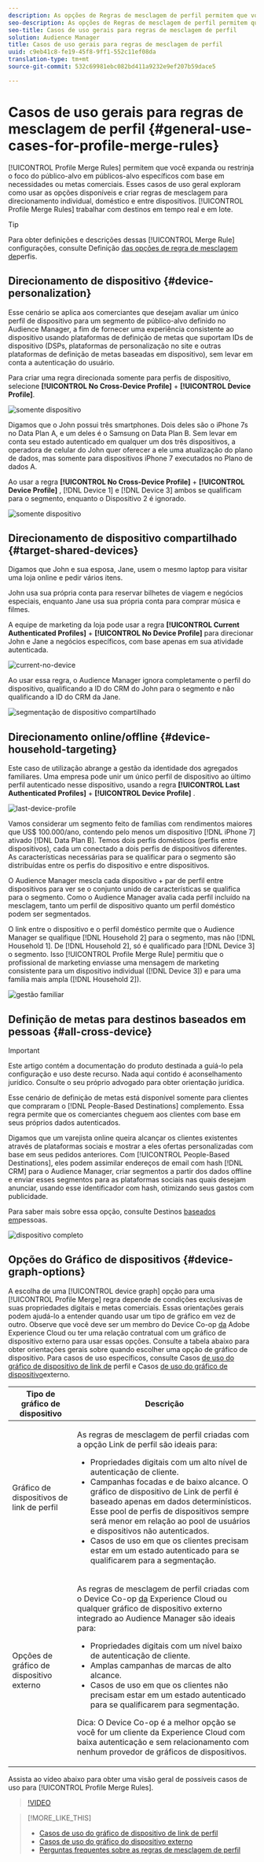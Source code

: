```yaml
---
description: As opções de Regras de mesclagem de perfil permitem que você expanda ou restrinja o foco do público-alvo em públicos-alvo específicos com base nas necessidades ou metas dos negócios. Esses casos de uso geral exploram como usar as opções disponíveis e criar regras de mesclagem para direcionamento individual, doméstico e entre dispositivos.
seo-description: As opções de Regras de mesclagem de perfil permitem que você expanda ou restrinja o foco do público-alvo em públicos-alvo específicos com base nas necessidades ou metas dos negócios. Esses casos de uso geral exploram como usar as opções disponíveis e criar regras de mesclagem para direcionamento individual, doméstico e entre dispositivos.
seo-title: Casos de uso gerais para regras de mesclagem de perfil
solution: Audience Manager
title: Casos de uso gerais para regras de mesclagem de perfil
uuid: c9eb41c8-fe19-45f8-9ff1-552c11ef08da
translation-type: tm+mt
source-git-commit: 532c69981ebc082bd411a9232e9ef207b59dace5

---
```



# Casos de uso gerais para regras de mesclagem de perfil {#general-use-cases-for-profile-merge-rules}

[!UICONTROL Profile Merge Rules] permitem que você expanda ou restrinja o foco do público-alvo em públicos-alvo específicos com base em necessidades ou metas comerciais. Esses casos de uso geral exploram como usar as opções disponíveis e criar regras de mesclagem para direcionamento individual, doméstico e entre dispositivos. [!UICONTROL Profile Merge Rules] trabalhar com destinos em tempo real e em lote.

>[!TIP]
>
>Para obter definições e descrições dessas [!UICONTROL Merge Rule] configurações, consulte Definição [das opções de regra de mesclagem de](merge-rule-definitions.md)perfis.

## Direcionamento de dispositivo {#device-personalization}

Esse cenário se aplica aos comerciantes que desejam avaliar um único perfil de dispositivo para um segmento de público-alvo definido no Audience Manager, a fim de fornecer uma experiência consistente ao dispositivo usando plataformas de definição de metas que suportam IDs de dispositivo (DSPs, plataformas de personalização no site e outras plataformas de definição de metas baseadas em dispositivo), sem levar em conta a autenticação do usuário.

Para criar uma regra direcionada somente para perfis de dispositivo, selecione **[!UICONTROL No Cross-Device Profile]** + **[!UICONTROL Device Profile]**.

![somente dispositivo](assets/device-only.png)

Digamos que o John possui três smartphones. Dois deles são o iPhone 7s no Data Plan A, e um deles é o Samsung on Data Plan B. Sem levar em conta seu estado autenticado em qualquer um dos três dispositivos, a operadora de celular do John quer oferecer a ele uma atualização do plano de dados, mas somente para dispositivos iPhone 7 executados no Plano de dados A.

Ao usar a regra **[!UICONTROL No Cross-Device Profile]** + **[!UICONTROL Device Profile]** , [!DNL Device 1] e [!DNL Device 3] ambos se qualificam para o segmento, enquanto o Dispositivo 2 é ignorado.

![somente dispositivo](assets/device-management.png)

## Direcionamento de dispositivo compartilhado {#target-shared-devices}

Digamos que John e sua esposa, Jane, usem o mesmo laptop para visitar uma loja online e pedir vários itens.

John usa sua própria conta para reservar bilhetes de viagem e negócios especiais, enquanto Jane usa sua própria conta para comprar música e filmes.

A equipe de marketing da loja pode usar a regra **[!UICONTROL Current Authenticated Profiles]** + **[!UICONTROL No Device Profile]** para direcionar John e Jane a negócios específicos, com base apenas em sua atividade autenticada.

![current-no-device](assets/current-no-device.png)

Ao usar essa regra, o Audience Manager ignora completamente o perfil do dispositivo, qualificando a ID do CRM do John para o segmento e não qualificando a ID do CRM da Jane.

![segmentação de dispositivo compartilhado](assets/shared-device-targeting.png)

## Direcionamento online/offline {#device-household-targeting}

Este caso de utilização abrange a gestão da identidade dos agregados familiares. Uma empresa pode unir um único perfil de dispositivo ao último perfil autenticado nesse dispositivo, usando a regra **[!UICONTROL Last Authenticated Profiles]** + **[!UICONTROL Device Profile]** .

![last-device-profile](assets/last-device-profile.png)

Vamos considerar um segmento feito de famílias com rendimentos maiores que US$ 100.000/ano, contendo pelo menos um dispositivo [!DNL iPhone 7] ativado [!DNL Data Plan B]. Temos dois perfis domésticos (perfis entre dispositivos), cada um conectado a dois perfis de dispositivos diferentes. As características necessárias para se qualificar para o segmento são distribuídas entre os perfis do dispositivo e entre dispositivos.

O Audience Manager mescla cada dispositivo + par de perfil entre dispositivos para ver se o conjunto unido de características se qualifica para o segmento. Como o Audience Manager avalia cada perfil incluído na mesclagem, tanto um perfil de dispositivo quanto um perfil doméstico podem ser segmentados.

O link entre o dispositivo e o perfil doméstico permite que o Audience Manager se qualifique [!DNL Household 2] para o segmento, mas não [!DNL Household 1]. De [!DNL Household 2], só é qualificado para [!DNL Device 3] o segmento. Isso [!UICONTROL Profile Merge Rule] permitiu que o profissional de marketing enviasse uma mensagem de marketing consistente para um dispositivo individual ([!DNL Device 3]) e para uma família mais ampla ([!DNL Household 2]).

![gestão familiar](assets/household-management.png)

## Definição de metas para destinos baseados em pessoas {#all-cross-device}

> [!IMPORTANT]
>
> Este artigo contém a documentação do produto destinada a guiá-lo pela configuração e uso deste recurso. Nada aqui contido é aconselhamento jurídico. Consulte o seu próprio advogado para obter orientação jurídica.

Esse cenário de definição de metas está disponível somente para clientes que compraram o [!DNL People-Based Destinations] complemento. Essa regra permite que os comerciantes cheguem aos clientes com base em seus próprios dados autenticados.

Digamos que um varejista online queira alcançar os clientes existentes através de plataformas sociais e mostrar a eles ofertas personalizadas com base em seus pedidos anteriores. Com [!UICONTROL People-Based Destinations], eles podem assimilar endereços de email com hash [!DNL CRM] para o Audience Manager, criar segmentos a partir dos dados offline e enviar esses segmentos para as plataformas sociais nas quais desejam anunciar, usando esse identificador com hash, otimizando seus gastos com publicidade.

Para saber mais sobre essa opção, consulte Destinos [baseados em](../destinations/people-based-destinations-overview.md)pessoas.

![dispositivo completo](assets/all-cross-device.png)

## Opções do Gráfico de dispositivos {#device-graph-options}

A escolha de uma [!UICONTROL device graph] opção para uma [!UICONTROL Profile Merge] regra depende de condições exclusivas de suas propriedades digitais e metas comerciais. Essas orientações gerais podem ajudá-lo a entender quando usar um tipo de gráfico em vez de outro. Observe que você deve ser um membro do Device Co-op [da](https://docs.adobe.com/content/help/en/device-co-op/using/home.html) Adobe Experience Cloud ou ter uma relação contratual com um gráfico de dispositivo externo para usar essas opções. Consulte a tabela abaixo para obter orientações gerais sobre quando escolher uma opção de gráfico de dispositivo. Para casos de uso específicos, consulte Casos [de uso do gráfico de dispositivo de link de](profile-link-use-case.md) perfil e Casos [de uso do gráfico de dispositivo](external-graph-use-cases.md)externo.

<table id="table_66D9152D4FF040A186003272D456625D"> 
 <thead> 
  <tr> 
   <th colname="col1" class="entry"> Tipo de gráfico de dispositivo </th> 
   <th colname="col2" class="entry"> Descrição </th> 
  </tr>
 </thead>
 <tbody> 
  <tr> 
   <td colname="col1"> <p><span class="wintitle"> Gráfico de dispositivos de link de perfil</span> </p> </td> 
   <td colname="col2"> <p><span class="wintitle"> As regras de mesclagem</span> de perfil criadas com a opção Link <span class="wintitle"></span> de perfil são ideais para: </p> <p> 
     <ul id="ul_FF44FA894BB2448887C8EDA9C8407EF9"> 
      <li id="li_E22505210C664FE6A9AA7C61244B36DA">Propriedades digitais com um alto nível de autenticação de cliente. </li> 
      <li id="li_BE7112EE611E4DEB95B5C0A2852BFA97">Campanhas focadas e de baixo alcance. O gráfico de dispositivo de Link <span class="wintitle"></span> de perfil é baseado apenas em dados determinísticos. Esse pool de perfis de dispositivos sempre será menor em relação ao pool de usuários e dispositivos não autenticados. </li> 
      <li id="li_5FD9E936A72A4EFE80E694FA2E08E385">Casos de uso em que os clientes precisam estar em um estado autenticado para se qualificarem para a segmentação. </li> 
     </ul> </p> </td> 
  </tr> 
  <tr> 
   <td colname="col1"> <p>Opções de gráfico de dispositivo externo </p> </td> 
   <td colname="col2"> <p><span class="wintitle"> As regras de mesclagem</span> de perfil criadas com o Device Co-op <a href="https://marketing.adobe.com/resources/help/en_US/mcdc/" format="https" scope="external"> da</a> Experience Cloud ou qualquer gráfico de dispositivo externo integrado ao <span class="keyword"> Audience Manager</span> são ideais para: </p> <p> 
     <ul id="ul_D76D773988604A619FA4A3BF37F910F0"> 
      <li id="li_969A0755A9E34CBEB2F7331C137B9A26">Propriedades digitais com um nível baixo de autenticação de cliente. </li> 
      <li id="li_AC78C8B4AD5340FFAC44FE851096C6A6">Amplas campanhas de marcas de alto alcance. </li> 
      <li id="li_14AEC54CE34440889A3A36324EC6F497">Casos de uso em que os clientes não precisam estar em um estado autenticado para se qualificarem para segmentação. </li> 
     </ul> </p> <p> <p>Dica: O <span class="keyword"> Device Co-op</span> é a melhor opção se você for um cliente da <span class="keyword"> Experience Cloud</span> com baixa autenticação e sem relacionamento com nenhum provedor de gráficos de dispositivos. </p> </p> </td> 
  </tr> 
 </tbody> 
</table>

Assista ao vídeo abaixo para obter uma visão geral de possíveis casos de uso para [!UICONTROL Profile Merge Rules].

>[!VIDEO](https://video.tv.adobe.com/v/28975/?captions=por_br)

>[!MORE_LIKE_THIS]
>
>* [Casos de uso do gráfico de dispositivo de link de perfil](profile-link-use-case.md)
>* [Casos de uso do gráfico do dispositivo externo](external-graph-use-cases.md)
>* [Perguntas frequentes sobre as regras de mesclagem de perfil](../../faq/faq-profile-merge.md)

